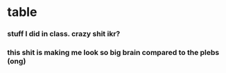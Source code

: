 # table
### stuff I did in class. crazy shit ikr?
### this shit is making me look so big brain compared to the plebs (ong)